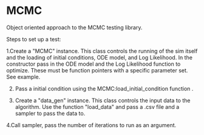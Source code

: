 # MCMC

Object oriented approach to the MCMC testing library. 

Steps to set up a test: 

1.Create a "MCMC" instance. This class controls the running of the sim itself and the loading of initial conditions, ODE model, and Log Likelihood. In the constructor pass in the ODE model and the Log Likelihood function to optimize. These must be function pointers with a specific parameter set. See example.    

2. Pass a initial condition using the MCMC:load_initial_condition function . 


3. Create a "data_gen" instance. This class controls the input data to the algorithm. Use the function "load_data" and pass a .csv file and a sampler to pass the data to. 

4.Call sampler, pass the number of iterations to run as an argument.


